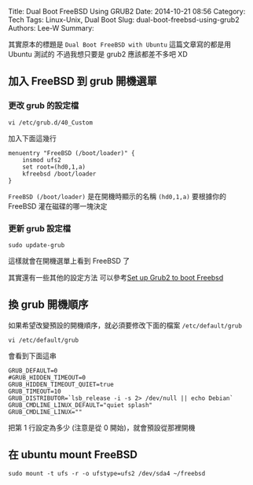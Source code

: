 Title: Dual Boot FreeBSD Using GRUB2
Date: 2014-10-21 08:56
Category: Tech
Tags: Linux-Unix, Dual Boot
Slug: dual-boot-freebsd-using-grub2
Authors: Lee-W
Summary:

其實原本的標題是 `Dual Boot FreeBSD with Ubuntu`
這篇文章寫的都是用 Ubuntu 測試的
不過我想只要是 grub2 應該都差不多吧 XD

<!--more-->

## 加入 FreeBSD 到 grub 開機選單

### 更改 grub 的設定檔

```shell
vi /etc/grub.d/40_Custom
```

加入下面這幾行

```text
menuentry "FreeBSD (/boot/loader)" {
    insmod ufs2
    set root=(hd0,1,a)
    kfreebsd /boot/loader
}
```

`FreeBSD (/boot/loader)` 是在開機時顯示的名稱
`(hd0,1,a)` 要根據你的 FreeBSD 灌在磁碟的哪一塊決定

### 更新 grub 設定檔

```shell
sudo update-grub
```

這樣就會在開機選單上看到 FreeBSD 了

其實還有一些其他的設定方法
可以參考[Set up Grub2 to boot Freebsd](http://unix.stackexchange.com/questions/16886/set-up-grub2-to-boot-freebsd-using-either-ubuntu-tools-or-liveusb-to-find-what-p)

## 換 grub 開機順序

如果希望改變預設的開機順序，就必須要修改下面的檔案 `/etc/default/grub`

```shell
vi /etc/default/grub
```

會看到下面這串

```text
GRUB_DEFAULT=0
#GRUB_HIDDEN_TIMEOUT=0
GRUB_HIDDEN_TIMEOUT_QUIET=true
GRUB_TIMEOUT=10
GRUB_DISTRIBUTOR=`lsb_release -i -s 2> /dev/null || echo Debian`
GRUB_CMDLINE_LINUX_DEFAULT="quiet splash"
GRUB_CMDLINE_LINUX=""
```

把第 1 行設定為多少 (注意是從 0 開始)，就會預設從那裡開機

## 在 ubuntu mount FreeBSD

```shell
sudo mount -t ufs -r -o ufstype=ufs2 /dev/sda4 ~/freebsd
```
